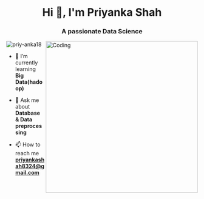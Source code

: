 
<h1 align="center">Hi 👋, I'm Priyanka Shah</h1>
<h3 align="center">A passionate Data Science</h3>
<img align="right" alt="Coding" width="400" src="https://github.com/topics/gifs?o=desc&s=updated">


<p align="left"> <img src="https://komarev.com/ghpvc/?username=priy-anka18&label=Profile%20views&color=0e75b6&style=flat" alt="priy-anka18" /> </p>

- 🌱 I’m currently learning **Big Data(hadoop)**

- 💬 Ask me about **Database & Data preprocessing**

- 📫 How to reach me **priyankashah8324@gmail.com**

